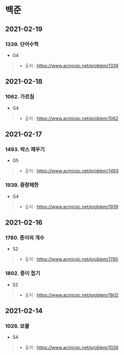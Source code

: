 # 백준


## 2021-02-19
### 1339. 단어수학
* G4
> * 출처 : https://www.acmicpc.net/problem/1339

## 2021-02-18
### 1062. 가르침
* G4
> * 출처 : https://www.acmicpc.net/problem/1062

## 2021-02-17
### 1493. 박스 채우기
* G5
> * 출처 : https://www.acmicpc.net/problem/1493

### 1939. 중량제한
* G4
> * 출처 : https://www.acmicpc.net/problem/1939

## 2021-02-16
### 1780. 종이의 개수
* S2
> * 출처 : https://www.acmicpc.net/problem/1780

### 1802. 종이 접기
* S2
> * 출처 : https://www.acmicpc.net/problem/1802

## 2021-02-14
### 1026. 보물
* S4
> * 출처 : https://www.acmicpc.net/problem/1026





